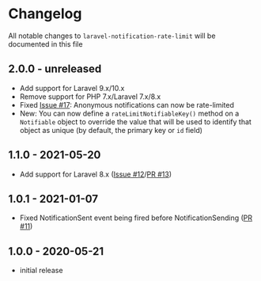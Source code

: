 # Changelog

All notable changes to `laravel-notification-rate-limit` will be documented in this file

## 2.0.0 - unreleased

- Add support for Laravel 9.x/10.x
- Remove support for PHP 7.x/Laravel 7.x/8.x
- Fixed [Issue #17](https://github.com/jamesmills/laravel-notification-rate-limit/issues/17): Anonymous notifications can now be rate-limited
- New: You can now define a `rateLimitNotifiableKey()` method on a `Notifiable` object to override the value that will be used to identify that object as unique (by default, the primary key or `id` field)

## 1.1.0 - 2021-05-20

- Add support for Laravel 8.x ([Issue #12](https://github.com/jamesmills/laravel-notification-rate-limit/issues/12)/[PR #13](https://github.com/jamesmills/laravel-notification-rate-limit/pull/13))

## 1.0.1 - 2021-01-07

- Fixed NotificationSent event being fired before NotificationSending ([PR #11](https://github.com/jamesmills/laravel-notification-rate-limit/pull/11))

## 1.0.0 - 2020-05-21

- initial release
